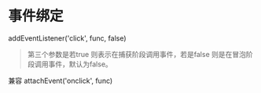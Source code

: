 # 事件绑定
addEventListener('click', func, false)
> 第三个参数是若true 则表示在捕获阶段调用事件，若是false 则是在冒泡阶段调用事件，默认为false。

兼容 attachEvent('onclick', func)